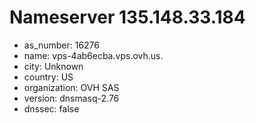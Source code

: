 # Nameserver 135.148.33.184

* as_number: 16276
* name: vps-4ab6ecba.vps.ovh.us.
* city: Unknown
* country: US
* organization: OVH SAS
* version: dnsmasq-2.76
* dnssec: false
